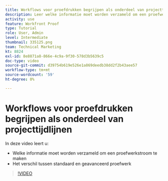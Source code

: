 ```yaml
---
title: Workflows voor proefdrukken begrijpen als onderdeel van projecttijdlijnen
description: Leer welke informatie moet worden verzameld om een proefwerkstroom te maken en het verschil tussen standaard- en geavanceerd proefwerkstromen in [!DNL  Workfront].
activity: use
feature: Workfront Proof
type: Tutorial
role: User, Admin
level: Intermediate
thumbnail: 335125.png
team: Technical Marketing
kt: 8824
exl-id: 8e8871a8-866e-4c9a-9f30-578d3b5639c5
doc-type: video
source-git-commit: d39754b619e526e1a869deedb38dd2f2b43aee57
workflow-type: tm+mt
source-wordcount: '59'
ht-degree: 0%

---
```


# Workflows voor proefdrukken begrijpen als onderdeel van projecttijdlijnen

In deze video leert u:

* Welke informatie moet worden verzameld om een proefwerkstroom te maken
* Het verschil tussen standaard en geavanceerd proefwerk

>[!VIDEO](https://video.tv.adobe.com/v/335125/?quality=12)



